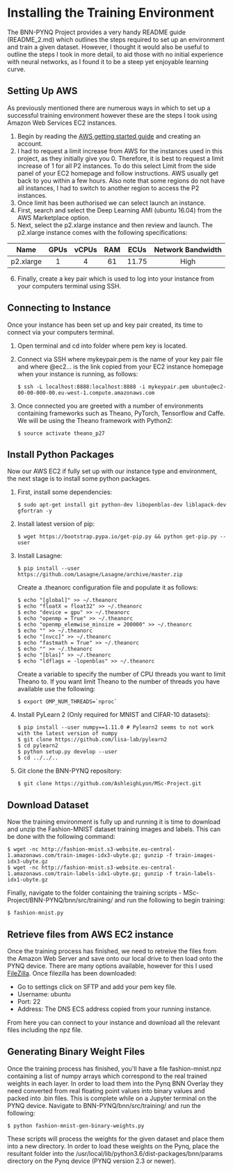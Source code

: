 # Installing the Training Environment

The BNN-PYNQ Project provides a very handy README guide (README_2.md) which outlines the steps required to set up an environment and train a given dataset. However, I thought it would also be useful to outline the steps I took in more detail, to aid those with no initial experience with neural networks, as I found it to be a steep yet enjoyable learning curve.

## Setting Up AWS

As previously mentioned there are numerous ways in which to set up a successful training environment however these are the steps I took using Amazon Web Services EC2 instances.

1. Begin by reading the [AWS getting started guide](https://aws.amazon.com/ec2/getting-started/) and creating an account.
2. I had to request a limit increase from AWS for the instances used in this project, as they initially give you 0. Therefore, it is best to request a limit increase of 1 for all P2 instances. To do this select Limit from the side panel of your EC2 homepage and follow instructions. AWS usually get back to you within a few hours. Also note that some regions do not have all instances, I had to switch to another region to access the P2 instances.
3. Once limit has been authorised we can select launch an instance. 
4. First, search and select the Deep Learning AMI (ubuntu 16.04) from the AWS Marketplace option.
5. Next, select the p2.xlarge instance and then review and launch. The p2.xlarge instance comes with the following specifications:

| Name       | GPUs  | vCPUs | RAM   | ECUs  | Network Bandwidth|
| ---------- |:-----:|:-----:|:-----:|:-----:|:----------------:|
| p2.xlarge  | 1     |      4|61     |11.75  |High              |

6. Finally, create a key pair which is used to log into your instance from your computers terminal using SSH. 

## Connecting to Instance

Once your instance has been set up and key pair created, its time to connect via your computers terminal.

1. Open terminal and cd into folder where pem key is located. 
2. Connect via SSH where mykeypair.pem is the name of your key pair file and where @ec2... is the link copied from your EC2 instance homepage when your instance is running, as follows:

   ~~~~
   $ ssh -L localhost:8888:localhost:8888 -i mykeypair.pem ubuntu@ec2-00-00-000-00.eu-west-1.compute.amazonaws.com
   ~~~~
3. Once connected you are greeted with a number of environments containing frameworks such as Theano, PyTorch, Tensorflow and Caffe. We will be using the Theano framework with Python2:

   ~~~~
   $ source activate theano_p27
   ~~~~

## Install Python Packages

Now our AWS EC2 if fully set up with our instance type and environment, the next stage is to install some python packages.

1. First, install some dependencies:

   ~~~~
   $ sudo apt-get install git python-dev libopenblas-dev liblapack-dev gfortran -y
   ~~~~
2. Install latest version of pip:

   ~~~~
   $ wget https://bootstrap.pypa.io/get-pip.py && python get-pip.py --user
   ~~~~
3. Install Lasagne:

   ~~~~
   $ pip install --user https://github.com/Lasagne/Lasagne/archive/master.zip
   ~~~~
   Create a .theanorc configuration file and populate it as follows:
   
   ~~~~
   $ echo "[global]" >> ~/.theanorc
   $ echo "floatX = float32" >> ~/.theanorc
   $ echo "device = gpu" >> ~/.theanorc
   $ echo "openmp = True" >> ~/.theanorc
   $ echo "openmp_elemwise_minsize = 200000" >> ~/.theanorc
   $ echo "" >> ~/.theanorc
   $ echo "[nvcc]" >> ~/.theanorc
   $ echo "fastmath = True" >> ~/.theanorc
   $ echo "" >> ~/.theanorc
   $ echo "[blas]" >> ~/.theanorc
   $ echo "ldflags = -lopenblas" >> ~/.theanorc
   ~~~~
   Create a variable to specify the number of CPU threads you want to limit Theano to. If you want limit Theano to the number of threads you have available use the following:
   
   ~~~~
   $ export OMP_NUM_THREADS=`nproc`
   ~~~~
   
4. Install PyLearn 2 (Only required for MNIST and CIFAR-10 datasets):
   
   ~~~~
   $ pip install --user numpy==1.11.0 # Pylearn2 seems to not work with the latest version of numpy
   $ git clone https://github.com/lisa-lab/pylearn2
   $ cd pylearn2
   $ python setup.py develop --user
   $ cd ../../..
   ~~~~
   
5. Git clone the BNN-PYNQ repository:

   ~~~~
   $ git clone https://github.com/AshleighLyon/MSc-Project.git
   ~~~~
   
## Download Dataset

Now the training environment is fully up and running it is time to download and unzip the Fashion-MNIST dataset training images and labels. This can be done with the following command:

~~~~
$ wget -nc http://fashion-mnist.s3-website.eu-central-1.amazonaws.com/train-images-idx3-ubyte.gz; gunzip -f train-images-idx3-ubyte.gz
$ wget -nc http://fashion-mnist.s3-website.eu-central-1.amazonaws.com/train-labels-idx1-ubyte.gz; gunzip -f train-labels-idx1-ubyte.gz
~~~~
Finally, navigate to the folder containing the training scripts - MSc-Project/BNN-PYNQ/bnn/src/training/ and run the following to begin training:

~~~~
$ fashion-mnist.py
~~~~

## Retrieve files from AWS EC2 instance

Once the training process has finished, we need to retreive the files from the Amazon Web Server and save onto our local drive to then load onto the PYNQ device. There are many options available, however for this I used [FileZilla](https://filezilla-project.org/). 
Once filezilla has been downloaded:
* Go to settings click on SFTP and add your pem key file. 
* Username: ubuntu
* Port: 22 
* Address: The DNS ECS address copied from your running instance. 

From here you can connect to your instance and download all the relevant files including the npz file. 

## Generating Binary Weight Files

Once the training process has finished, you'll have a file fashion-mnist.npz containing a list of numpy arrays which correspond to the real trained weights in each layer. In order to load them into the Pynq BNN Overlay they need converted from real floating point values into binary values and packed into .bin files. This is complete while on a Jupyter terminal on the PYNQ device. Navigate to BNN-PYNQ/bnn/src/training/ and run the following:

~~~~
$ python fashion-mnist-gen-binary-weights.py
~~~~

These scripts will process the weights for the given dataset and place them into a new directory. In order to load these weights on the Pynq, place the resultant folder into the /usr/local/lib/python3.6/dist-packages/bnn/params directory on the Pynq device (PYNQ version 2.3 or newer).

   
